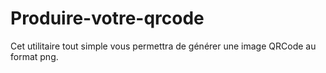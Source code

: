 # Produire-votre-qrcode
Cet utilitaire tout simple vous permettra de générer une image QRCode au format png.
